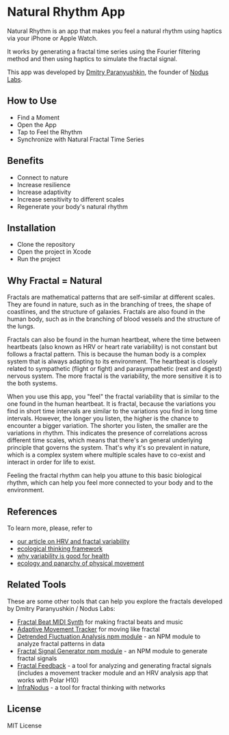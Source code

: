 # Natural Rhythm App

Natural Rhythm is an app that makes you feel a natural rhythm using haptics via your iPhone or Apple Watch.

It works by generating a fractal time series using the Fourier filtering method and then using haptics to simulate the fractal signal.

This app was developed by [Dmitry Paranyushkin](https://paranyushkin.com/), the founder of [Nodus Labs](https://noduslabs.com).

## How to Use

- Find a Moment
- Open the App
- Tap to Feel the Rhythm
- Synchronize with Natural Fractal Time Series

## Benefits

- Connect to nature
- Increase resilience
- Increase adaptivity
- Increase sensitivity to different scales
- Regenerate your body's natural rhythm

## Installation

- Clone the repository
- Open the project in Xcode
- Run the project

## Why Fractal = Natural

Fractals are mathematical patterns that are self-similar at different scales. They are found in nature, such as in the branching of trees, the shape of coastlines, and the structure of galaxies. Fractals are also found in the human body, such as in the branching of blood vessels and the structure of the lungs.

Fractals can also be found in the human heartbeat, where the time between heartbeats (also known as HRV or heart rate variability) is not constant but follows a fractal pattern. This is because the human body is a complex system that is always adapting to its environment. The heartbeat is closely related to sympathetic (flight or fight) and parasympathetic (rest and digest) nervous system. The more fractal is the variability, the more sensitive it is to the both systems.

When you use this app, you "feel" the fractal variability that is similar to the one found in the human heartbeat. It is fractal, because the variations you find in short time intervals are similar to the variations you find in long time intervals. However, the longer you listen, the higher is the chance to encounter a bigger variation. The shorter you listen, the smaller are the variations in rhythm. This indicates the presence of correlations across different time scales, which means that there's an general underlying principle that governs the system. That's why it's so prevalent in nature, which is a complex system where multiple scales have to co-exist and interact in order for life to exist.

Feeling the fractal rhythm can help you attune to this basic biological rhythm, which can help you feel more connected to your body and to the environment.

## References

To learn more, please, refer to

- [our article on HRV and fractal variability](https://noduslabs.com/research/how-to-measure-heart-rate-variability-hrv-using-fractals/)
- [ecological thinking framework](https://noduslabs.com/research/ecological-thinking-framework/)
- [why variability is good for health](https://8os.io/why-variability-is-good-for-health/)
- [ecology and panarchy of physical movement](https://8os.io/fractal-variability-panarchy-movement/)

## Related Tools

These are some other tools that can help you explore the fractals developed by Dmitry Paranyushkin / Nodus Labs:

- [Fractal Beat MIDI Synth](https://fractalbeat.live) for making fractal beats and music
- [Adaptive Movement Tracker](https://noduslabs.com/fractal-move/) for moving like fractal
- [Detrended Fluctuation Analysis npm module](https://github.com/deemeetree/dfa) - an NPM module to analyze fractal patterns in data
- [Fractal Signal Generator npm module](https://github.com/noduslabs/generate-fractal-signal) - an NPM module to generate fractal signals
- [Fractal Feedback](https://fractality.app/) - a tool for analyzing and generating fractal signals (includes a movement tracker module and an HRV analysis app that works with Polar H10)
- [InfraNodus](https://infranodus.com) - a tool for fractal thinking with networks

## License

MIT License
